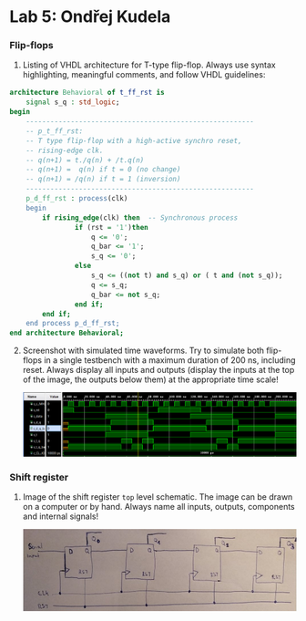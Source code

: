 # Lab 5: Ondřej Kudela

### Flip-flops

1. Listing of VHDL architecture for T-type flip-flop. Always use syntax highlighting, meaningful comments, and follow VHDL guidelines:

```vhdl
architecture Behavioral of t_ff_rst is
    signal s_q : std_logic;
begin
    --------------------------------------------------------
    -- p_t_ff_rst:
    -- T type flip-flop with a high-active synchro reset,
    -- rising-edge clk.
    -- q(n+1) = t./q(n) + /t.q(n)
    -- q(n+1) =  q(n) if t = 0 (no change)
    -- q(n+1) = /q(n) if t = 1 (inversion)
    --------------------------------------------------------
    p_d_ff_rst : process(clk)
    begin
        if rising_edge(clk) then  -- Synchronous process
                if (rst = '1')then               
                    q <= '0';
                    q_bar <= '1';  
                    s_q <= '0';                              
                else
                    s_q <= ((not t) and s_q) or ( t and (not s_q));
                    q <= s_q;
                    q_bar <= not s_q;
                end if;
        end if;
    end process p_d_ff_rst;
end architecture Behavioral;
```

2. Screenshot with simulated time waveforms. Try to simulate both flip-flops in a single testbench with a maximum duration of 200 ns, including reset. Always display all inputs and outputs (display the inputs at the top of the image, the outputs below them) at the appropriate time scale!

   ![My_figure](prubehy.PNG)

### Shift register

1. Image of the shift register `top` level schematic. The image can be drawn on a computer or by hand. Always name all inputs, outputs, components and internal signals!

   ![Register](register.jpg)

